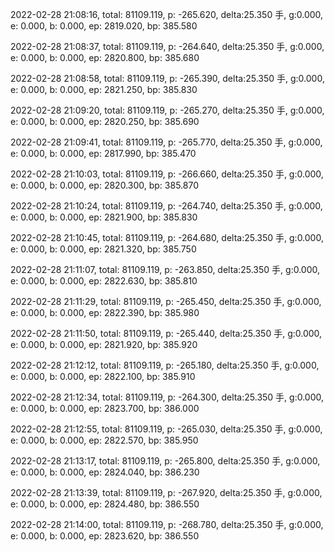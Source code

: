 2022-02-28 21:08:16, total: 81109.119, p: -265.620, delta:25.350 手, g:0.000, e: 0.000, b: 0.000, ep: 2819.020, bp: 385.580

2022-02-28 21:08:37, total: 81109.119, p: -264.640, delta:25.350 手, g:0.000, e: 0.000, b: 0.000, ep: 2820.800, bp: 385.680

2022-02-28 21:08:58, total: 81109.119, p: -265.390, delta:25.350 手, g:0.000, e: 0.000, b: 0.000, ep: 2821.250, bp: 385.830

2022-02-28 21:09:20, total: 81109.119, p: -265.270, delta:25.350 手, g:0.000, e: 0.000, b: 0.000, ep: 2820.250, bp: 385.690

2022-02-28 21:09:41, total: 81109.119, p: -265.770, delta:25.350 手, g:0.000, e: 0.000, b: 0.000, ep: 2817.990, bp: 385.470

2022-02-28 21:10:03, total: 81109.119, p: -266.660, delta:25.350 手, g:0.000, e: 0.000, b: 0.000, ep: 2820.300, bp: 385.870

2022-02-28 21:10:24, total: 81109.119, p: -264.740, delta:25.350 手, g:0.000, e: 0.000, b: 0.000, ep: 2821.900, bp: 385.830

2022-02-28 21:10:45, total: 81109.119, p: -264.680, delta:25.350 手, g:0.000, e: 0.000, b: 0.000, ep: 2821.320, bp: 385.750

2022-02-28 21:11:07, total: 81109.119, p: -263.850, delta:25.350 手, g:0.000, e: 0.000, b: 0.000, ep: 2822.630, bp: 385.810

2022-02-28 21:11:29, total: 81109.119, p: -265.450, delta:25.350 手, g:0.000, e: 0.000, b: 0.000, ep: 2822.390, bp: 385.980

2022-02-28 21:11:50, total: 81109.119, p: -265.440, delta:25.350 手, g:0.000, e: 0.000, b: 0.000, ep: 2821.920, bp: 385.920

2022-02-28 21:12:12, total: 81109.119, p: -265.180, delta:25.350 手, g:0.000, e: 0.000, b: 0.000, ep: 2822.100, bp: 385.910

2022-02-28 21:12:34, total: 81109.119, p: -264.300, delta:25.350 手, g:0.000, e: 0.000, b: 0.000, ep: 2823.700, bp: 386.000

2022-02-28 21:12:55, total: 81109.119, p: -265.030, delta:25.350 手, g:0.000, e: 0.000, b: 0.000, ep: 2822.570, bp: 385.950

2022-02-28 21:13:17, total: 81109.119, p: -265.800, delta:25.350 手, g:0.000, e: 0.000, b: 0.000, ep: 2824.040, bp: 386.230

2022-02-28 21:13:39, total: 81109.119, p: -267.920, delta:25.350 手, g:0.000, e: 0.000, b: 0.000, ep: 2824.480, bp: 386.550

2022-02-28 21:14:00, total: 81109.119, p: -268.780, delta:25.350 手, g:0.000, e: 0.000, b: 0.000, ep: 2823.620, bp: 386.550